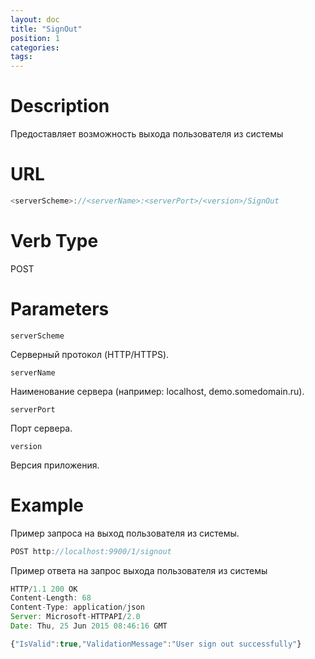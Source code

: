 ```yaml
---
layout: doc
title: "SignOut"
position: 1 
categories: 
tags:
---
```


# Description
Предоставляет возможность выхода пользователя из системы

# URL
```js
<serverScheme>://<serverName>:<serverPort>/<version>/SignOut
```

# Verb Type

POST


# Parameters

`serverScheme`

Серверный протокол (HTTP/HTTPS).

`serverName`

Наименование сервера (например: localhost, demo.somedomain.ru).

`serverPort`

Порт сервера.

`version`

Версия приложения.

# Example

Пример запроса на выход пользователя из системы.

```js
POST http://localhost:9900/1/signout 
```

Пример ответа на запрос выхода пользователя из системы

```js
HTTP/1.1 200 OK
Content-Length: 68
Content-Type: application/json
Server: Microsoft-HTTPAPI/2.0
Date: Thu, 25 Jun 2015 08:46:16 GMT

{"IsValid":true,"ValidationMessage":"User sign out successfully"}
```
